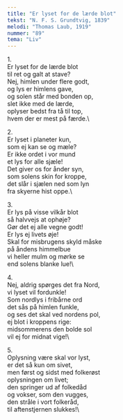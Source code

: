 ```yaml
---
title: "Er lyset for de lærde blot"
tekst: "N. F. S. Grundtvig, 1839"
melodi: "Thomas Laub, 1919"
nummer: "89"
tema: "Liv"
---
```

1\.\
Er lyset for de lærde blot\
til ret og galt at stave?\
Nej, himlen under flere godt,\
og lys er himlens gave,\
og solen står med bonden op,\
slet ikke med de lærde,\
oplyser bedst fra tå til top,\
hvem der er mest på færde.\

2\.\
Er lyset i planeter kun,\
som ej kan se og mæle?\
Er ikke ordet i vor mund\
et lys for alle sjæle!\
Det giver os for ånder syn,\
som solens skin for kroppe,\
det slår i sjælen ned som lyn\
fra skyerne hist oppe.\

3\.\
Er lys på visse vilkår blot\
så halvvejs at ophøje?\
Gør det ej alle vegne godt!\
Er lys ej livets øje!\
Skal for misbrugens skyld måske\
på åndens himmelbue\
vi heller mulm og mørke se\
end solens blanke lue!\

4\.\
Nej, aldrig spørges det fra Nord,\
vi lyset vil fordunkle!\
Som nordlys i fribårne ord\
det sås på himlen funkle,\
og ses det skal ved nordens pol,\
ej blot i kroppens rige:\
midsommerens den bolde sol\
vil ej for midnat vige!\

5\.\
Oplysning være skal vor lyst,\
er det så kun om sivet,\
men først og sidst med folkerøst\
oplysningen om livet;\
den springer ud af folkedåd\
og vokser, som den vugges,\
den stråle i vort folkeråd,\
til aftenstjernen slukkes!\
